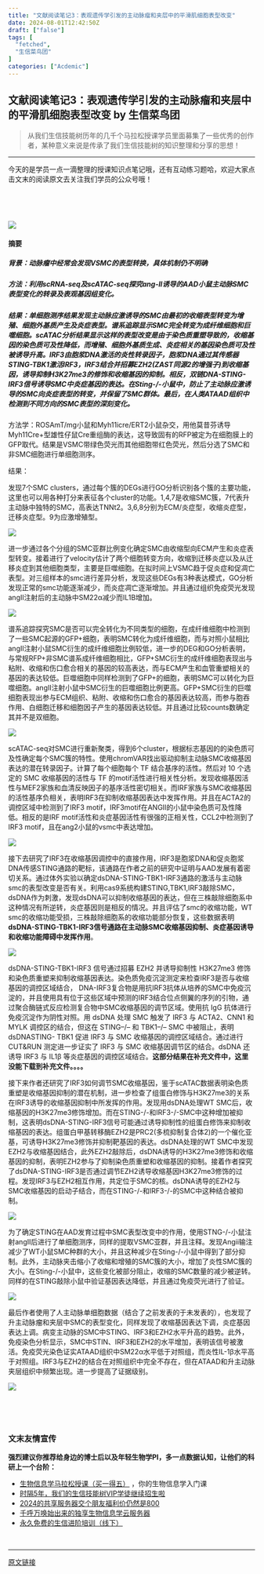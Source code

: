 ```yaml
---
title: "文献阅读笔记3：表观遗传学引发的主动脉瘤和夹层中的平滑肌细胞表型改变"
date: 2024-08-01T12:42:50Z
draft: ["false"]
tags: [
  "fetched",
  "生信菜鸟团"
]
categories: ["Acdemic"]
---
```

文献阅读笔记3：表观遗传学引发的主动脉瘤和夹层中的平滑肌细胞表型改变 by 生信菜鸟团
------
<div><blockquote data-tool="mdnice编辑器"><p><span>从我们</span><span>生信技能树</span><span>历年的几千个马拉松授课学员里面募集了一些优秀的创作者，某种意义来说是传承了我们生信技能树的知识整理和分享的思想！</span></p></blockquote><hr data-tool="mdnice编辑器"><p data-tool="mdnice编辑器">今天的是学员一点一滴整理的授课知识点笔记哦，还有互动练习题哈，欢迎大家点击文末的阅读原文去关注我们学员的公众号哦！</p><p><br></p><p><br></p><section data-tool="mdnice编辑器" data-website="https://www.mdnice.com"><p><img data-galleryid="" data-ratio="0.42685185185185187" data-s="300,640" data-type="png" data-w="1080" data-src="https://mmbiz.qpic.cn/mmbiz_png/PibBGN3Gt5GWPG7vxeibpSLT8cJdErVfJuIcWUqymykoQTmaVUTpvgHufYwU89l5Wn6rjwQECnuKb7kytnibVSjrg/640?wx_fmt=png&amp;wxfrom=13&amp;tp=wxpic" data-imgfileid="100042211" src="https://mmbiz.qpic.cn/mmbiz_png/PibBGN3Gt5GWPG7vxeibpSLT8cJdErVfJuIcWUqymykoQTmaVUTpvgHufYwU89l5Wn6rjwQECnuKb7kytnibVSjrg/640?wx_fmt=png&amp;wxfrom=13&amp;tp=wxpic"></p><h4 data-tool="mdnice编辑器"><span>摘要</span></h4><h5 data-tool="mdnice编辑器"><span>背景：动脉瘤中经常会发现VSMC的表型转换，具体机制仍不明确</span></h5><h5 data-tool="mdnice编辑器"><span>方法：利用scRNA-seq及scATAC-seq探究ang-II诱导的AAD小鼠主动脉SMC表型变化的转录及表观基因组变化。</span></h5><h5 data-tool="mdnice编辑器"><span>结果：单细胞测序结果发现主动脉应激诱导的SMC由最初的收缩表型转变为增殖、细胞外基质产生及炎症表型。谱系追踪显示SMC完全转变为成纤维细胞和巨噬细胞。scATAC分析结果显示这样的表型改变是由于染色质重塑导致的，收缩基因的染色质可及性降低，而增殖、细胞外基质生成、炎症相关的基因染色质可及性被诱导升高。IRF3由胞浆DNA激活的炎性转录因子，胞浆DNA通过其传感器STING-TBK1激活IRF3，IRF3结合并招募EZH2(ZAST同源2的增强子)到收缩基因，诱导抑制H3K27me3的修饰和收缩基因的抑制。相反，双链DNA-STING-IRF3信号诱导SMC中炎症基因的表达。在Sting-/-小鼠中，防止了主动脉应激诱导的SMC向炎症表型的转变，并保留了SMC群体。最后，在人类ATAAD组织中检测到不同方向的SMC表型的深刻变化。</span></h5><p data-tool="mdnice编辑器">方法学：ROSAmT/mg小鼠和Myh11icre/ERT2小鼠杂交，用他莫昔芬诱导Myh11Cre+型雄性仔鼠Cre重组酶的表达，这导致固有的RFP被定为在细胞膜上的GFP取代。结果是VSMC带绿色荧光而其他细胞带红色荧光，然后分选了SMC和非SMC细胞进行单细胞测序。</p><p data-tool="mdnice编辑器">结果：</p><p data-tool="mdnice编辑器">发现7个SMC clusters，通过每个簇的DEGs进行GO分析识别各个簇的主要功能，这里也可以用各种打分来表征各个cluster的功能。1,4,7是收缩SMC簇，7代表升主动脉中独特的SMC，高表达TNNt2。3,6,8分别为ECM/炎症型，收缩炎症型，迁移炎症型。9为应激增殖型。</p><p><img data-galleryid="" data-ratio="1.3656307129798904" data-s="300,640" data-type="png" data-w="547" data-src="https://mmbiz.qpic.cn/mmbiz_png/PibBGN3Gt5GWPG7vxeibpSLT8cJdErVfJutjgA0Tobq0zLdw8VdWvic1Ht9g71apO6YjdibxxAL6NicXyaTvwn8zxWQ/640?wx_fmt=png&amp;tp=wxpic&amp;wxfrom=5&amp;wx_lazy=1&amp;wx_co=1" data-imgfileid="100042207" src="https://mmbiz.qpic.cn/mmbiz_png/PibBGN3Gt5GWPG7vxeibpSLT8cJdErVfJutjgA0Tobq0zLdw8VdWvic1Ht9g71apO6YjdibxxAL6NicXyaTvwn8zxWQ/640?wx_fmt=png&amp;tp=wxpic&amp;wxfrom=5&amp;wx_lazy=1&amp;wx_co=1"></p><p data-tool="mdnice编辑器">进一步通过各个分组的SMC亚群比例变化确定SMC由收缩型向ECM产生和炎症表型转变。接着进行了velocity估计了两个细胞转变方向，收缩到迁移炎症以及从迁移炎症到其他细胞类型，主要是巨噬细胞。在拟时间上VSMC趋于促炎症和促凋亡表型。对三组样本的smc进行差异分析，发现这些DEGs有3种表达模式，GO分析发现正常的smc功能逐渐减少，而炎症凋亡逐渐增加。并且通过组织免疫荧光发现angII注射后的主动脉中SM22α减少而IL1B增加。</p><p><img data-galleryid="" data-ratio="1.357473035439137" data-s="300,640" data-type="png" data-w="649" data-src="https://mmbiz.qpic.cn/mmbiz_png/PibBGN3Gt5GWPG7vxeibpSLT8cJdErVfJuRTROpPta1zLzT7uuGOu5FMmwohk0R2MiaDRlcz8hkm2feAxJFzQ7wxQ/640?wx_fmt=png&amp;tp=wxpic&amp;wxfrom=5&amp;wx_lazy=1&amp;wx_co=1" data-imgfileid="100042210" src="https://mmbiz.qpic.cn/mmbiz_png/PibBGN3Gt5GWPG7vxeibpSLT8cJdErVfJuRTROpPta1zLzT7uuGOu5FMmwohk0R2MiaDRlcz8hkm2feAxJFzQ7wxQ/640?wx_fmt=png&amp;tp=wxpic&amp;wxfrom=5&amp;wx_lazy=1&amp;wx_co=1"></p><p data-tool="mdnice编辑器">谱系追踪探究SMC是否可以完全转化为不同类型的细胞，在成纤维细胞中检测到了一些SMC起源的GFP+细胞，表明SMC转化为成纤维细胞，而与对照小鼠相比angII注射小鼠SMC衍生的成纤维细胞比例较低，进一步的DEG和GO分析表明，与常规RFP+非SMC谱系成纤维细胞相比，GFP+SMC衍生的成纤维细胞表现出与粘附、收缩和伤口愈合相关的基因的较高表达，而与ECM产生和血管重塑相关的基因的表达较低。巨噬细胞中同样检测到了GFP+的细胞，表明SMC可以转化为巨噬细胞。angII注射小鼠中SMC衍生的巨噬细胞比例更高。GFP+SMC衍生的巨噬细胞表现出参与ECM组织、粘附、收缩和伤口愈合的基因表达较高，而参与胞吞作用、白细胞迁移和细胞因子产生的基因表达较低。并且通过比较counts数确定其并不是双细胞。</p><p><img data-galleryid="" data-ratio="0.5472779369627507" data-s="300,640" data-type="png" data-w="1047" data-src="https://mmbiz.qpic.cn/mmbiz_png/PibBGN3Gt5GWPG7vxeibpSLT8cJdErVfJuVmeutW2MYia9CFY7ofsO9QFj3JIOfWvve8HE5ZrQrBicnEIreO7fwbkg/640?wx_fmt=png&amp;tp=wxpic&amp;wxfrom=5&amp;wx_lazy=1&amp;wx_co=1" data-imgfileid="100042208" src="https://mmbiz.qpic.cn/mmbiz_png/PibBGN3Gt5GWPG7vxeibpSLT8cJdErVfJuVmeutW2MYia9CFY7ofsO9QFj3JIOfWvve8HE5ZrQrBicnEIreO7fwbkg/640?wx_fmt=png&amp;tp=wxpic&amp;wxfrom=5&amp;wx_lazy=1&amp;wx_co=1"></p><p data-tool="mdnice编辑器">scATAC-seq对SMC进行重新聚类，得到6个cluster，根据标志基因的的染色质可及性确定每个SMC簇的特性。使用chromVAR找出驱动抑制主动脉SMC收缩基因表达的潜在转录因子。计算了每个细胞每个 TF 结合基序的活性。然后对 10 个选定的 SMC 收缩基因的活性与 TF 的<span>motif</span>活性进行相关性分析。发现收缩基因活性与MEF2家族和血清反映因子的基序活性密切相关。而IRF家族与SMC收缩基因的活性基序负相关，表明IRF3在抑制收缩基因表达中发挥作用。并且在ACTA2的调控区域中检测到了IRF3 motif，IRF3motif在ANGII的小鼠中染色质可及性降低。相反的是IRF motif活性和炎症基因活性有很强的正相关性，CCL2中检测到了IRF3 motif，且在ang2小鼠的vsmc中表达增加。</p><p><img data-galleryid="" data-ratio="1.3343898573692552" data-s="300,640" data-type="png" data-w="631" data-src="https://mmbiz.qpic.cn/mmbiz_png/PibBGN3Gt5GWPG7vxeibpSLT8cJdErVfJu3Ch18hyxYoQJhRAL4t2ocm9iccq4D9XHTlAddeRfAyTvvBq6aibaBKFQ/640?wx_fmt=png&amp;tp=wxpic&amp;wxfrom=5&amp;wx_lazy=1&amp;wx_co=1" data-imgfileid="100042209" src="https://mmbiz.qpic.cn/mmbiz_png/PibBGN3Gt5GWPG7vxeibpSLT8cJdErVfJu3Ch18hyxYoQJhRAL4t2ocm9iccq4D9XHTlAddeRfAyTvvBq6aibaBKFQ/640?wx_fmt=png&amp;tp=wxpic&amp;wxfrom=5&amp;wx_lazy=1&amp;wx_co=1"></p><p data-tool="mdnice编辑器">接下去研究了IRF3在收缩基因调控中的直接作用，IRF3是胞浆DNA和促炎胞浆DNA传感STING通路的靶标，该通路在作者之前的研究中证明与AAD发展有着密切关系。通过体外实验以确定dsDNA-STING-TBK1-IRF3通路的激活与主动脉smc的表型改变是否有关。利用cas9系统构建STING,TBK1,IRF3敲除SMC，dsDNA作为刺激，发现dsDNA可以抑制收缩基因的表达，但在三株敲除细胞系中这种情况有所逆转，炎症基因则是相反的情况。并且评估了smc的收缩功能，WT smc的收缩功能受损，三株敲除细胞系的收缩功能部分恢复，这些数据表明<strong>dsDNA-STING-TBK1-IRF3信号通路在主动脉SMC收缩基因抑制、炎症基因诱导和收缩功能障碍中发挥作用</strong>。</p><p><img data-galleryid="" data-ratio="1.3390410958904109" data-s="300,640" data-type="png" data-w="584" data-src="https://mmbiz.qpic.cn/mmbiz_png/PibBGN3Gt5GWPG7vxeibpSLT8cJdErVfJugSibnp5dQV5jZhmibxDqywct7iaLvuYkadz2y5wbyxQHwLLyZQdcZJ0Ag/640?wx_fmt=png&amp;tp=wxpic&amp;wxfrom=5&amp;wx_lazy=1&amp;wx_co=1" data-imgfileid="100042213" src="https://mmbiz.qpic.cn/mmbiz_png/PibBGN3Gt5GWPG7vxeibpSLT8cJdErVfJugSibnp5dQV5jZhmibxDqywct7iaLvuYkadz2y5wbyxQHwLLyZQdcZJ0Ag/640?wx_fmt=png&amp;tp=wxpic&amp;wxfrom=5&amp;wx_lazy=1&amp;wx_co=1"></p><p data-tool="mdnice编辑器">dsDNA-STING-TBK1-IRF3 信号通过招募 EZH2 并诱导抑制性 H3K27me3 修饰和染色质重塑来抑制收缩基因表达。染色质免疫沉淀测定来检查IRF3是否与收缩基因的调控区域结合， DNA-IRF3复合物是用抗IRF3抗体从培养的SMC中免疫沉淀的，并且使用具有位于这些区域中预测的IRF3结合位点侧翼的序列的引物，通过聚合酶链式反应检测复合物中SMC收缩基因的调节区域。使用抗 IgG 抗体进行免疫沉淀作为阴性对照。用 dsDNA 处理 SMC 触发了 IRF3 与 ACTA2、CNN1 和 MYLK 调控区的结合，但这在 STING–/– 和 TBK1–/– SMC 中被阻止，表明 dsDNASTING- TBK1 促进 IRF3 与 SMC 收缩基因的调控区域结合。通过进行 CUT&amp;RUN 测定进一步证实了 IRF3 与 SMC 收缩基因调节区的结合。dsDNA 还诱导 IRF3 与 IL1β 等炎症基因的调控区域结合。<strong>这部分结果在补充文件中，这里没能下载到补充文件。。。。</strong></p><p data-tool="mdnice编辑器">接下来作者还研究了IRF3如何调节SMC收缩基因，鉴于scATAC数据表明染色质重塑是收缩基因抑制的潜在机制，进一步检查了组蛋白修饰与H3K27me3的关系在IRF3诱导的收缩基因抑制中所发挥的作用。发现用dsDNA处理WT SMC后，收缩基因的H3K27me3修饰增加。而在STING-/-和IRF3-/-SMC中这种增加被抑制，这表明dsDNA-STING-IRF3信号可能通过诱导抑制性的组蛋白修饰来抑制收缩基因的表达。<span>组蛋白甲基转移酶EZH2是PRC2(多梳抑制复合体2)的一个催化亚基，可诱导H3K27me3修饰并抑制靶基因的表达。</span><span>dsDNA处理的WT SMC中发现EZH2与收缩基因结合，此外EZH2敲除后，dsDNA诱导的H3K27me3修饰和收缩基因的抑制，表明EZH2参与了抑制染色质重塑和收缩基因的抑制。</span><span>接着作者探究了dsDNA-STING-IRF3是否通过调节EZH2诱导收缩基因H3K27me3修饰的过程。</span><span>发现IRF3与EZH2相互作用，共定位于SMC的核。</span><span>dsDNA诱导的EZH2与SMC收缩基因的启动子结合，而在STING-/-和IRF3-/-的SMC中这种结合被抑制。</span></p><p><img data-galleryid="" data-ratio="1.237871674491393" data-s="300,640" data-type="png" data-w="639" data-src="https://mmbiz.qpic.cn/mmbiz_png/PibBGN3Gt5GWPG7vxeibpSLT8cJdErVfJuCGLg0yJe5Eia2cogcrQbXQTOgXHlM9g18kLfjZIx4QSytDuQQthLImA/640?wx_fmt=png&amp;tp=wxpic&amp;wxfrom=5&amp;wx_lazy=1&amp;wx_co=1" data-imgfileid="100042215" src="https://mmbiz.qpic.cn/mmbiz_png/PibBGN3Gt5GWPG7vxeibpSLT8cJdErVfJuCGLg0yJe5Eia2cogcrQbXQTOgXHlM9g18kLfjZIx4QSytDuQQthLImA/640?wx_fmt=png&amp;tp=wxpic&amp;wxfrom=5&amp;wx_lazy=1&amp;wx_co=1"></p><p data-tool="mdnice编辑器"><span></span></p><p data-tool="mdnice编辑器">为了确定STING在AAD发育过程中SMC表型改变中的作用，使用STNG-/-小鼠注射angII后进行了单细胞测序，同样的提取VSMC亚群，并且注释。发现Angii输注减少了WT小鼠SMC种群的大小，并且这种减少在Sting-/-小鼠中得到了部分抑制。此外，主动脉夹击缩小了收缩和增殖的SMC簇的大小，增加了炎性SMC簇的大小。在Sting-/-小鼠中，这些变化被部分阻止，收缩的SMC数量的减少被逆转。同样的在STING敲除小鼠中验证基因表达降低，并且通过免疫荧光进行了验证。</p><p><img data-galleryid="" data-ratio="1.3550488599348534" data-s="300,640" data-type="png" data-w="614" data-src="https://mmbiz.qpic.cn/mmbiz_png/PibBGN3Gt5GWPG7vxeibpSLT8cJdErVfJufDgRsnrzfNBL5IOIwZ7tr8HUHTmv4yUmGRRoQgicZh3Zd6ZOvKUHWjQ/640?wx_fmt=png&amp;tp=wxpic&amp;wxfrom=5&amp;wx_lazy=1&amp;wx_co=1" data-imgfileid="100042214" src="https://mmbiz.qpic.cn/mmbiz_png/PibBGN3Gt5GWPG7vxeibpSLT8cJdErVfJufDgRsnrzfNBL5IOIwZ7tr8HUHTmv4yUmGRRoQgicZh3Zd6ZOvKUHWjQ/640?wx_fmt=png&amp;tp=wxpic&amp;wxfrom=5&amp;wx_lazy=1&amp;wx_co=1"></p><p data-tool="mdnice编辑器">最后作者使用了人主动脉单细胞数据（结合了之前发表的于未发表的），也发现了升主动脉瘤和夹层中SMC的表型变化，同样发现了收缩基因表达下调，炎症基因表达上调。病变主动脉的SMC中STING、IRF3和EZH2水平升高的趋势。此外，免疫染色分析显示，SMC中STIN、IRF3和EZH2的水平增加，表明该信号被激活。免疫荧光染色证实ATAAD组织中SM22α水平低于对照组，而炎性IL-1β水平高于对照组。IRF3与EZH2的结合在对照组织中完全不存在，但在ATAAD和升主动脉夹层组织中频繁出现。进一步提高了证据级别。</p><p><img data-galleryid="" data-imgfileid="100042212" data-ratio="1.2558869701726845" data-s="300,640" data-src="https://mmbiz.qpic.cn/mmbiz_png/PibBGN3Gt5GWPG7vxeibpSLT8cJdErVfJuTibdQ3J6VYefE8ILRNW0QOAEX31z5RrqjvVIIdTPToRXqKzicSRWWmHQ/640?wx_fmt=png&amp;tp=wxpic&amp;wxfrom=5&amp;wx_lazy=1&amp;wx_co=1" data-type="png" data-w="637" src="https://mmbiz.qpic.cn/mmbiz_png/PibBGN3Gt5GWPG7vxeibpSLT8cJdErVfJuTibdQ3J6VYefE8ILRNW0QOAEX31z5RrqjvVIIdTPToRXqKzicSRWWmHQ/640?wx_fmt=png&amp;tp=wxpic&amp;wxfrom=5&amp;wx_lazy=1&amp;wx_co=1"></p><p data-tool="mdnice编辑器"><br></p><p data-tool="mdnice编辑器"><br></p><h3 data-tool="mdnice编辑器"><span>文末友情宣传</span></h3><p data-tool="mdnice编辑器"><strong>强烈建议你推荐给身边的博士后以及年轻生物学PI，多一点数据认知，让他们的科研上一个台阶：</strong></p><ul data-tool="mdnice编辑器"><li><section><a target="_blank" href="http://mp.weixin.qq.com/s?__biz=MzAxMDkxODM1Ng==&amp;mid=2247530001&amp;idx=1&amp;sn=676dcf224f9be23b288189775292aeeb&amp;chksm=9b4b36aaac3cbfbc3e3bb0865bd789d5093e3a643f3f345332995f707b7f209ae924e9e9529e&amp;scene=21#wechat_redirect" textvalue="生物信息学马拉松授课（买‍一得五）" linktype="text" imgurl="" imgdata="null" data-itemshowtype="0" tab="innerlink" data-linktype="2" hasload="1">生物信息学马拉松授课（买一得五）</a> ，你的生物信息学入门课</section></li><li><section><a href="https://mp.weixin.qq.com/s?__biz=MzAxMDkxODM1Ng==&amp;mid=2247524148&amp;idx=1&amp;sn=7806da6feb41a36493c519c1cfc1d3ac&amp;scene=21#wechat_redirect" data-linktype="2">时隔5年，我们的生信技能树VIP学徒继续招生啦</a></section></li><li><section><a href="https://mp.weixin.qq.com/s?__biz=MzAxMDkxODM1Ng==&amp;mid=2247528363&amp;idx=1&amp;sn=5e02f3e9b2e148191e23ebc2c0d780e7&amp;scene=21#wechat_redirect" data-linktype="2">2024的共享服务器交个朋友福利价仍然是800</a></section></li><li><section><a href="https://mp.weixin.qq.com/s?__biz=MzAxMDkxODM1Ng==&amp;mid=2247519765&amp;idx=1&amp;sn=ce5a8c8182f854c88043059f8c2cb9ff&amp;scene=21#wechat_redirect" data-linktype="2">千呼万唤始出来的独享生物信息学云服务器</a></section></li><li><section><a href="https://mp.weixin.qq.com/s?__biz=MzAxMDkxODM1Ng==&amp;mid=2247528144&amp;idx=1&amp;sn=be4d7e542d1077921024c86a4c130f16&amp;scene=21#wechat_redirect" data-linktype="2">永久免费的生信进阶培训（线下）</a></section></li></ul><p data-tool="mdnice编辑器"><br></p></section><p><mp-style-type data-value="10000"></mp-style-type></p></div>  
<hr>
<a href="https://mp.weixin.qq.com/s/Dfy4t1wBqdWGz0WnGqlVZA",target="_blank" rel="noopener noreferrer">原文链接</a>
